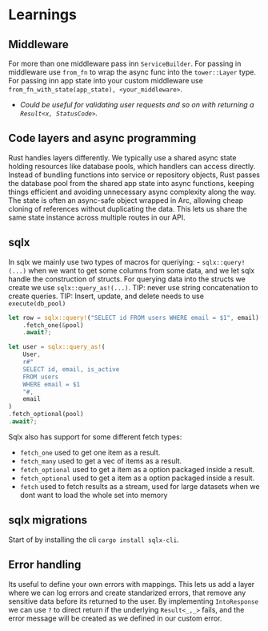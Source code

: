 # Learnings

## Middleware

For more than one middleware pass inn `ServiceBuilder`.
For passing in middleware use `from_fn` to wrap the async func into the `tower::Layer` type.
For passing inn app state into your custom middleware use `from_fn_with_state(app_state), <your_middleware>`.

- _Could be useful for validating user requests and so on with returning a `Result<x, StatusCode>`._

## Code layers and async programming

Rust handles layers differently. We typically use a shared async state holding resources like database pools, which handlers can access directly.
Instead of bundling functions into service or repository objects, Rust passes the database pool from the shared app state into async functions,
keeping things efficient and avoiding unnecessary async complexity along the way.
The state is often an async-safe object wrapped in Arc, allowing cheap cloning of references without duplicating the data.
This lets us share the same state instance across multiple routes in our API.

## sqlx

In sqlx we mainly use two types of macros for queriying: - `sqlx::query!(...)` when we want to get some columns from some data,
and we let sqlx handle the construction of structs. For querying data into the structs we create we use `sqlx::query_as!(...)`.
TIP: never use string concatenation to create queries.
TIP: Insert, update, and delete needs to use `execute(db_pool)`

```rust
let row = sqlx::query!("SELECT id FROM users WHERE email = $1", email)
    .fetch_one(&pool)
    .await?;
```

```rust
let user = sqlx::query_as!(
    User,
    r#"
    SELECT id, email, is_active
    FROM users
    WHERE email = $1
    "#,
    email
)
.fetch_optional(pool)
.await?;
```

Sqlx also has support for some different fetch types:

- `fetch_one` used to get one item as a result.
- `fetch_many` used to get a vec of items as a result.
- `fetch_optional` used to get a item as a option packaged inside a result.
- `fetch_optional` used to get a item as a option packaged inside a result.
- `fetch` used to fetch results as a stream, used for large datasets when we dont want to load the whole set into memory

## sqlx migrations

Start of by installing the cli `cargo install sqlx-cli`.

## Error handling

Its useful to define your own errors with mappings. This lets us add a layer where we can log errors and create standarized errors,
that remove any sensitive data before its returned to the user.
By implementing `IntoResponse` we can use `?` to direct return if the underlying `Result<_,_>` fails, and the error message will be created
as we defined in our custom error.
